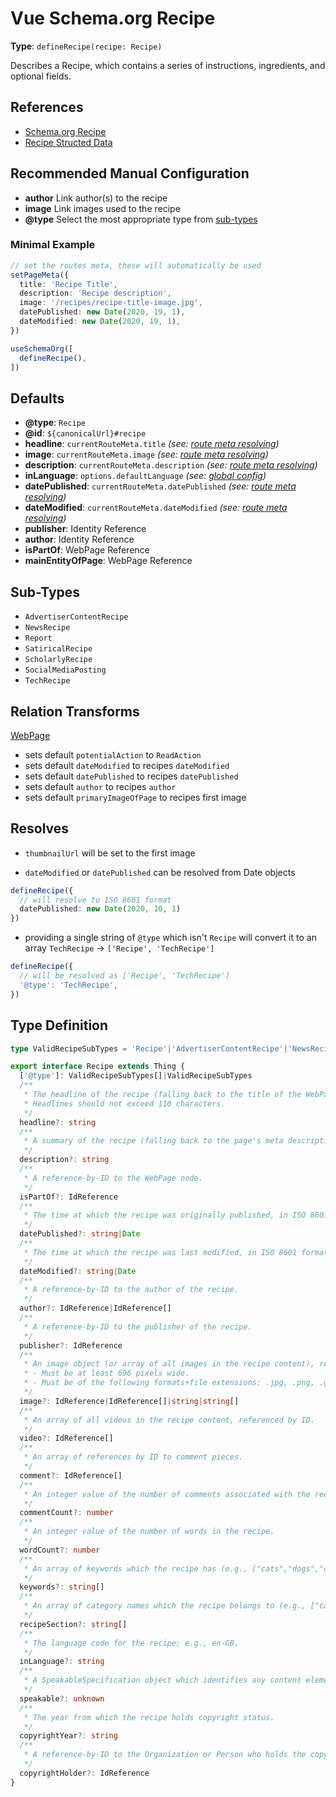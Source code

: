 # Vue Schema.org Recipe

**Type**: `defineRecipe(recipe: Recipe)`

Describes a Recipe, which contains a series of instructions, ingredients, and optional fields.


## References

- [Schema.org Recipe](https://schema.org/Recipe)
- [Recipe Structed Data](https://developers.google.com/search/docs/advanced/structured-data/recipe)

## Recommended Manual Configuration

- **author** Link author(s) to the recipe
- **image** Link images used to the recipe
- **@type** Select the most appropriate type from [sub-types](#sub-types)

### Minimal Example

```ts
// set the routes meta, these will automatically be used
setPageMeta({
  title: 'Recipe Title',
  description: 'Recipe description',
  image: '/recipes/recipe-title-image.jpg',
  datePublished: new Date(2020, 19, 1),
  dateModified: new Date(2020, 19, 1),
})

useSchemaOrg([
  defineRecipe(),
])
```

## Defaults

- **@type**: `Recipe`
- **@id**: `${canonicalUrl}#recipe`
- **headline**: `currentRouteMeta.title` _(see: [route meta resolving](/guide/how-it-works.html#route-meta-resolving))_
- **image**: `currentRouteMeta.image` _(see: [route meta resolving](/guide/how-it-works.html#route-meta-resolving))_
- **description**: `currentRouteMeta.description` _(see: [route meta resolving](/guide/how-it-works.html#route-meta-resolving))_
- **inLanguage**: `options.defaultLanguage` _(see: [global config](/guide/how-it-works.html#global-config))_
- **datePublished**: `currentRouteMeta.datePublished` _(see: [route meta resolving](/guide/how-it-works.html#route-meta-resolving))_
- **dateModified**: `currentRouteMeta.dateModified` _(see: [route meta resolving](/guide/how-it-works.html#route-meta-resolving))_
- **publisher**: Identity Reference
- **author**: Identity Reference
- **isPartOf**: WebPage Reference
- **mainEntityOfPage**: WebPage Reference

## Sub-Types

- `AdvertiserContentRecipe`
- `NewsRecipe`
- `Report`
- `SatiricalRecipe`
- `ScholarlyRecipe`
- `SocialMediaPosting`
- `TechRecipe`

## Relation Transforms

[WebPage](/schema/webpage)

- sets default `potentialAction` to `ReadAction`
- sets default `dateModified` to recipes `dateModified`
- sets default `datePublished` to recipes `datePublished`
- sets default `author` to recipes `author`
- sets default `primaryImageOfPage` to recipes first image

## Resolves

- `thumbnailUrl` will be set to the first image

- `dateModified` or `datePublished` can be resolved from Date objects 

```ts
defineRecipe({
  // will resolve to ISO 8601 format
  datePublished: new Date(2020, 10, 1)
})
```

- providing a single string of `@type` which isn't `Recipe` will convert it to an array `TechRecipe` -> `['Recipe', 'TechRecipe']`

```ts
defineRecipe({
  // will be resolved as ['Recipe', 'TechRecipe']
  '@type': 'TechRecipe',
})
```

## Type Definition

```ts
type ValidRecipeSubTypes = 'Recipe'|'AdvertiserContentRecipe'|'NewsRecipe'|'Report'|'SatiricalRecipe'|'ScholarlyRecipe'|'SocialMediaPosting'|'TechRecipe'

export interface Recipe extends Thing {
  ['@type']: ValidRecipeSubTypes[]|ValidRecipeSubTypes
  /**
   * The headline of the recipe (falling back to the title of the WebPage).
   * Headlines should not exceed 110 characters.
   */
  headline?: string
  /**
   * A summary of the recipe (falling back to the page's meta description content).
   */
  description?: string
  /**
   * A reference-by-ID to the WebPage node.
   */
  isPartOf?: IdReference
  /**
   * The time at which the recipe was originally published, in ISO 8601 format; e.g., 2015-10-31T16:10:29+00:00.
   */
  datePublished?: string|Date
  /**
   * The time at which the recipe was last modified, in ISO 8601 format; e.g., 2015-10-31T16:10:29+00:00.
   */
  dateModified?: string|Date
  /**
   * A reference-by-ID to the author of the recipe.
   */
  author?: IdReference|IdReference[]
  /**
   * A reference-by-ID to the publisher of the recipe.
   */
  publisher?: IdReference
  /**
   * An image object (or array of all images in the recipe content), referenced by ID.
   * - Must be at least 696 pixels wide.
   * - Must be of the following formats+file extensions: .jpg, .png, .gif ,or .webp.
   */
  image?: IdReference|IdReference[]|string|string[]
  /**
   * An array of all videos in the recipe content, referenced by ID.
   */
  video?: IdReference[]
  /**
   * An array of references by ID to comment pieces.
   */
  comment?: IdReference[]
  /**
   * An integer value of the number of comments associated with the recipe.
   */
  commentCount?: number
  /**
   * An integer value of the number of words in the recipe.
   */
  wordCount?: number
  /**
   * An array of keywords which the recipe has (e.g., ["cats","dogs","cake"]).
   */
  keywords?: string[]
  /**
   * An array of category names which the recipe belongs to (e.g., ["cats","dogs","cake"]).
   */
  recipeSection?: string[]
  /**
   * The language code for the recipe; e.g., en-GB.
   */
  inLanguage?: string
  /**
   * A SpeakableSpecification object which identifies any content elements suitable for spoken results.
   */
  speakable?: unknown
  /**
   * The year from which the recipe holds copyright status.
   */
  copyrightYear?: string
  /**
   * A reference-by-ID to the Organization or Person who holds the copyright.
   */
  copyrightHolder?: IdReference
}
```
